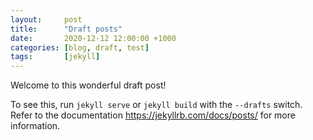 ```yaml
---
layout:     post
title:      "Draft posts"
date:       2020-12-12 12:00:00 +1000
categories: [blog, draft, test]
tags:       [jekyll]
---
```


Welcome to this wonderful draft post!

To see this, run `jekyll serve` or `jekyll build` with the `--drafts` switch. Refer to the documentation https://jekyllrb.com/docs/posts/ for more information.
